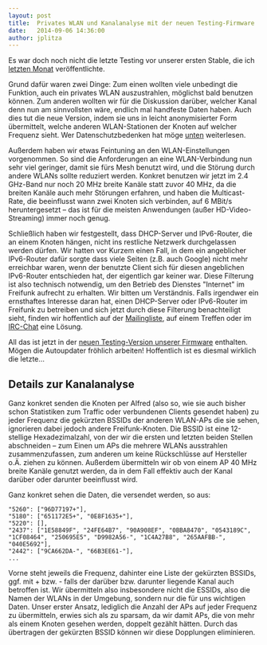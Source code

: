 ```yaml
---
layout: post
title:  Privates WLAN und Kanalanalyse mit der neuen Testing-Firmware
date:   2014-09-06 14:36:00
author: jplitza
---
```


Es war doch noch nicht die letzte Testing vor unserer ersten Stable, die ich [letzten Monat] veröffentlichte.

Grund dafür waren zwei Dinge: Zum einen wollten viele unbedingt die Funktion, auch ein privates WLAN auszustrahlen, möglichst bald benutzen können. Zum anderen wollten wir für die Diskussion darüber, welcher Kanal denn nun am sinnvollsten wäre, endlich mal handfeste Daten haben. Auch dies tut die neue Version, indem sie uns in leicht anonymisierter Form übermittelt, welche anderen WLAN-Stationen der Knoten auf welcher Frequenz sieht. Wer Datenschutzbedenken hat möge [unten](#details-zur-kanalanalyse) weiterlesen.

Außerdem haben wir etwas Feintuning an den WLAN-Einstellungen vorgenommen. So sind die Anforderungen an eine WLAN-Verbindung nun sehr viel geringer, damit sie fürs Mesh benutzt wird, und die Störung durch andere WLANs sollte reduziert werden. Konkret benutzen wir jetzt im 2.4 GHz-Band nur noch 20 MHz breite Kanäle statt zuvor 40 MHz, da die breiten Kanäle auch mehr Störungen erfahren, und haben die Multicast-Rate, die beeinflusst wann zwei Knoten sich verbinden, auf 6 MBit/s heruntergesetzt – das ist für die meisten Anwendungen (außer HD-Video-Streaming) immer noch genug.

Schließlich haben wir festgestellt, dass DHCP-Server und IPv6-Router, die an einem Knoten hängen, nicht ins restliche Netzwerk durchgelassen werden dürfen. Wir hatten vor Kurzem einen Fall, in dem ein angeblicher IPv6-Router dafür sorgte dass viele Seiten (z.B. auch Google) nicht mehr erreichbar waren, wenn der benutzte Client sich für diesen angeblichen IPv6-Router entschieden hat, der eigentlich gar keiner war. Diese Filterung ist also technisch notwendig, um den Betrieb des Dienstes "Internet" im Freifunk aufrecht zu erhalten. Wir bitten um Verständnis. Falls irgendwer ein ernsthaftes Interesse daran hat, einen DHCP-Server oder IPv6-Router im Freifunk zu betreiben und sich jetzt durch diese Filterung benachteiligt sieht, finden wir hoffentlich auf der [Mailingliste], auf einem Treffen oder im [IRC-Chat] eine Lösung.

All das ist jetzt in der [neuen Testing-Version unserer Firmware] enthalten. Mögen die Autoupdater fröhlich arbeiten! Hoffentlich ist es diesmal wirklich die letzte…

## Details zur Kanalanalyse

Ganz konkret senden die Knoten per Alfred (also so, wie sie auch bisher schon Statistiken zum Traffic oder verbundenen Clients gesendet haben) zu jeder Frequenz die gekürzten BSSIDs der anderen WLAN-APs die sie sehen, ignorieren dabei jedoch andere Freifunk-Knoten. Die BSSID ist eine 12-stellige Hexadezimalzahl, von der wir die ersten und letzten beiden Stellen abschneiden – zum Einen um APs die mehrere WLANs ausstrahlen zusammenzufassen, zum anderen um keine Rückschlüsse auf Hersteller o.Ä. ziehen zu können. Außerdem übermitteln wir ob von einem AP 40 MHz breite Kanäle genutzt werden, da in dem Fall effektiv auch der Kanal darüber oder darunter beeinflusst wird.

Ganz konkret sehen die Daten, die versendet werden, so aus:

```
"5260": ["96D77197+"],
"5180": ["651172E5+", "0E8F1635+"],
"5220": [],
"2437": ["1E58849F", "24FE64B7", "90A908EF", "0BBA8470", "0543189C", "1CF08464", "250695E5", "D9982A56-", "1C4A27B8", "265AAFBB-", "040E5692"],
"2442": ["9CA662DA-", "66B3EE61-"],
...
```

Vorne steht jeweils die Frequenz, dahinter eine Liste der gekürzten BSSIDs, ggf. mit + bzw. - falls der darüber bzw. darunter liegende Kanal auch betroffen ist. Wir übermitteln also insbesondere nicht die ESSIDs, also die Namen der WLANs in der Umgebung, sondern nur die für uns wichtigen Daten. Unser erster Ansatz, lediglich die Anzahl der APs auf jeder Frequenz zu übermitteln, erwies sich als zu sparsam, da wir damit APs, die von mehr als einem Knoten gesehen werden, doppelt gezählt hätten. Durch das übertragen der gekürzten BSSID können wir diese Dopplungen eliminieren.

[letzten Monat]: /blog/2014/08/08/Neue-Testing.html
[neuen Testing-Version unserer Firmware]: http://downloads.bremen.freifunk.net/firmware/testing/factory/
[Mailingliste]: mailto:liste@bremen.freifunk.net
[IRC-Chat]: irc://irc.hackint.org/#ffhb
